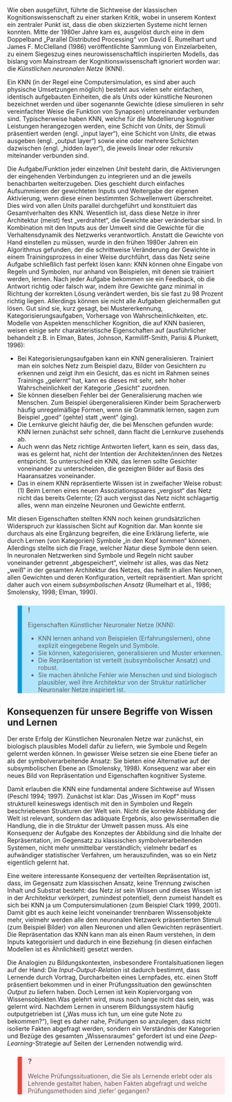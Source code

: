 <!-- filename: 05_Der_Uebergang_zu_einer_neuen_Sicht_auf_Kognition_Der_Konnektionismus_und_die_Simulation_neuronaler_Prozesse.md -->
<!-- title: Der Übergang zu einer neuen Sicht auf Kognition: Der Konnektionismus und die Simulation neuronaler Prozesse -->

Wie oben ausgeführt, führte die Sichtweise der klassischen Kognitionswissenschaft zu einer starken Kritik, wobei in unserem Kontext ein zentraler Punkt ist, dass die oben skizzierten Systeme nicht lernen konnten. Mitte der 1980er Jahre kam es, ausgelöst durch eine in dem Doppelband „Parallel Distributed Processing“ von David E. Rumelhart und James F. McClelland (1986) veröffentlichte Sammlung von Einzelarbeiten, zu einem Siegeszug eines neurowissenschaftlich inspirierten Modells, das bislang vom Mainstream der Kognitionswissenschaft ignoriert worden war: die *Künstlichen neuronalen Netze* (KNN).

Ein KNN (in der Regel eine Computersimulation, es sind aber auch physische Umsetzungen möglich) besteht aus vielen sehr einfachen, identisch aufgebauten Einheiten, die als *Units* oder künstliche Neuronen bezeichnet werden und über sogenannte Gewichte (diese simulieren in sehr vereinfachter Weise die Funktion von Synapsen) untereinander verbunden sind. Typischerweise haben KNN, welche für die Modellierung kognitiver Leistungen herangezogen werden, eine Schicht von *Units*, der Stimuli präsentiert werden (engl. „input layer“), eine Schicht von *Units*, die etwas ausgeben (engl. „output layer“) sowie eine oder mehrere Schichten dazwischen (engl. „hidden layer“), die jeweils linear oder rekursiv miteinander verbunden sind.

Die Aufgabe/Funktion jeder einzelnen *Unit* besteht darin, die Aktivierungen der eingehenden Verbindungen zu integrieren und an die jeweils benachbarten weiterzugeben. Dies geschieht durch einfaches Aufsummieren der gewichteten Inputs und Weitergabe der eigenen Aktivierung, wenn diese einen bestimmten Schwellenwert überschreitet. Dies wird von allen *Units* parallel durchgeführt und konstituiert das Gesamtverhalten des KNN. Wesentlich ist, dass diese Netze in ihrer Architektur (meist) fest „verdrahtet“, die Gewichte aber veränderbar sind. In Kombination mit den Inputs aus der Umwelt sind die Gewichte für die Verhaltensdynamik des Netzwerks verantwortlich. Anstatt die Gewichte von Hand einstellen zu müssen, wurde in den frühen 1980er Jahren ein Algorithmus gefunden, der die schrittweise Veränderung der Gewichte in einem Trainingsprozess in einer Weise durchführt, dass das Netz seine Aufgabe schließlich fast perfekt lösen kann: KNN können ohne Eingabe von Regeln und Symbolen, nur anhand von Beispielen, mit denen sie trainiert werden, lernen. Nach jeder Aufgabe bekommen sie ein Feedback, ob die Antwort richtig oder falsch war, indem ihre Gewichte ganz minimal in Richtung der korrekten Lösung verändert werden, bis sie fast zu 98 Prozent richtig liegen. Allerdings können sie nicht alle Aufgaben gleichermaßen gut lösen. Gut sind sie, kurz gesagt, bei Mustererkennung, Kategorisierungsaufgaben, Vorhersage von Wahrscheinlichkeiten, etc. Modelle von Aspekten menschlicher Kognition, die auf KNN basieren, weisen einige sehr charakteristische Eigenschaften auf (ausführlicher behandelt z.B. in Elman, Bates, Johnson, Karmiliff-Smith, Parisi &amp; Plunkett, 1996):

- Bei Kategorisierungsaufgaben kann ein KNN generalisieren. Trainiert man ein solches Netz zum Beispiel dazu, Bilder von Gesichtern zu erkennen und zeigt ihm ein Gesicht, das es nicht im Rahmen seines Trainings „gelernt“ hat, kann es dieses mit sehr, sehr hoher Wahrscheinlichkeit der Kategorie „Gesicht“ zuordnen.
- Sie können dieselben Fehler bei der Generalisierung machen wie Menschen. Zum Beispiel übergeneralisieren Kinder beim Spracherwerb häufig unregelmäßige Formen, wenn sie Grammatik lernen, sagen zum Beispiel „goed“ (gehte) statt „went“ (ging).
- Die Lernkurve gleicht häufig der, die bei Menschen gefunden wurde: KNN lernen zunächst sehr schnell, dann flacht die Lernkurve zusehends ab.
- Auch wenn das Netz richtige Antworten liefert, kann es sein, dass das, was es gelernt hat, nicht der Intention der Architekten/innen des Netzes entspricht. So unterschied ein KNN, das lernen sollte Gesichter voneinander zu unterscheiden, die gezeigten Bilder auf Basis des Haaransatzes voneinander.
- Das in einem KNN repräsentierte Wissen ist in zweifacher Weise robust: (1) Beim Lernen eines neuen Assoziationspaares „vergisst“ das Netz nicht das bereits Gelernte; (2) auch vergisst das Netz nicht schlagartig alles, wenn man einzelne Neuronen und Gewichte entfernt.

Mit diesen Eigenschaften stellten KNN noch keinen grundsätzlichen Widerspruch zur klassischen Sicht auf Kognition dar. Man konnte sie durchaus als eine Ergänzung begreifen, die eine Erklärung lieferte, wie durch Lernen (von Kategorien) Symbole „in den Kopf kommen“ können. Allerdings stellte sich die Frage, welcher Natur diese Symbole denn seien. In neuronalen Netzwerken sind Symbole und Regeln nicht sauber voneinander getrennt „abgespeichert“, vielmehr ist alles, was das Netz „weiß“ in der gesamten Architektur des Netzes, das heißt in allen Neuronen, allen Gewichten und deren Konfiguration, verteilt repräsentiert. Man spricht daher auch von einem *subsymbolischen Ansatz* (Rumelhart et al., 1986; Smolensky, 1998; Elman, 1990).

<blockquote style="background: #B3E5FC; border-left: 10px solid #039BE5">

### !

Eigenschaften Künstlicher Neuronaler Netze (KNN):

- KNN lernen anhand von Beispielen (Erfahrungslernen), ohne explizit eingegebene Regeln und Symbole.
- Sie können, kategorisieren, generalisieren und Muster erkennen.
- Die Repräsentation ist verteilt (subsymbolischer Ansatz) und robust.
- Sie machen ähnliche Fehler wie Menschen und sind biologisch plausibler, weil ihre Architektur von der Struktur natürlicher Neuronaler Netze inspiriert ist.

</blockquote>

## Konsequenzen für unsere Begriffe von Wissen und Lernen

Der erste Erfolg der Künstlichen Neuronalen Netze war zunächst, ein biologisch plausibles Modell dafür zu liefern, wie Symbole und Regeln gelernt werden können. In gewisser Weise setzen sie eine Ebene tiefer an als der symbolverarbeitende Ansatz: Sie bieten eine Alternative auf der subsymbolischen Ebene an (Smolensky, 1998). Konsequenz war aber ein neues Bild von Repräsentation und Eigenschaften kognitiver Systeme.

Damit erlauben die KNN eine fundamental andere Sichtweise auf Wissen (Peschl 1994; 1997). Zunächst ist klar: Das „Wissen im Kopf“ muss strukturell keineswegs identisch mit den in Symbolen und Regeln beschriebenen Strukturen der Welt sein. Nicht die korrekte Abbildung der Welt ist relevant, sondern das adäquate Ergebnis, also gewissermaßen die Handlung, die in die Struktur der Umwelt passen muss. Als eine Konsequenz der Aufgabe des Konzeptes der Abbildung sind die Inhalte der Repräsentation, im Gegensatz zu klassischen symbolverarbeitenden Systemen, nicht mehr unmittelbar verständlich; vielmehr bedarf es aufwändiger statistischer Verfahren, um herauszufinden, was so ein Netz eigentlich gelernt hat.

Eine weitere interessante Konsequenz der verteilten Repräsentation ist, dass, im Gegensatz zum klassischen Ansatz, keine Trennung zwischen Inhalt und Substrat besteht: das Netz *ist* sein Wissen und dieses Wissen ist in der Architektur verkörpert, zumindest potentiell, denn zumeist handelt es sich bei KNN ja um Computersimulationen (zum Beispiel Clark 1999, 2001). Damit gibt es auch keine leicht voneinander trennbaren Wissensobjekte mehr, vielmehr werden alle dem neuronalen Netzwerk präsentierten Stimuli (zum Beispiel Bilder) von allen Neuronen und allen Gewichten repräsentiert. Die Repräsentation das KNN kann man als einen Raum verstehen, in dem Inputs kategorisiert und dadurch in eine Beziehung (in diesen einfachen Modellen ist es Ähnlichkeit) gesetzt werden.

Die Analogien zu Bildungskontexten, insbesondere Frontalsituationen liegen auf der Hand: Die *Input-Output-Relation* ist dadurch bestimmt, dass Lernende durch Vortrag, Durcharbeiten eines Lernpfades, etc. einen Stoff präsentiert bekommen und in einer Prüfungssituation den gewünschten *Output* zu liefern haben. Doch Lernen ist kein Kopiervorgang von Wissensobjekten.Was gelehrt wird, muss noch lange nicht das sein, was gelernt wird. Nachdem Lernen in unserem Bildungssystem häufig outputgetrieben ist („Was muss ich tun, um eine gute Note zu bekommen?“), liegt es daher nahe, Prüfungen so anzulegen, dass nicht isolierte Fakten abgefragt werden, sondern ein Verständnis der Kategorien und Bezüge des gesamten „Wissensraumes“ gefordert ist und eine *Deep-Learning*-Strategie auf Seiten der Lernenden notwendig wird.

<blockquote style="background: #FFEBEE; border-left: 10px solid #F44336">

### ?

Welche Prüfungssituationen, die Sie als Lernende erlebt oder als Lehrende gestaltet haben, haben Fakten abgefragt und welche Prüfungsmethoden sind ‚tiefer’ gegangen?

</blockquote>
